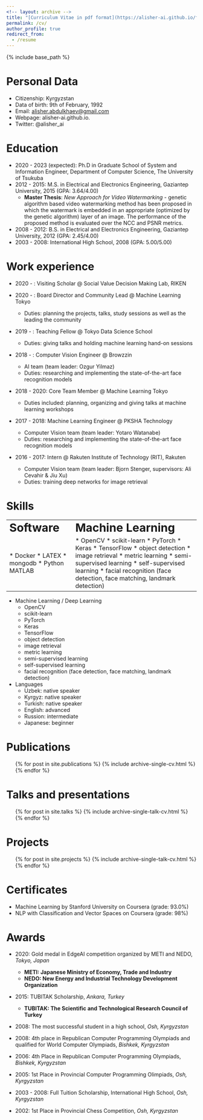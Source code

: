```yaml
---
<!-- layout: archive -->
title: "[Curriculum Vitae in pdf format](https://alisher-ai.github.io/files/CV_Alisher_Abdulkhaev.pdf)"
permalink: /cv/
author_profile: true
redirect_from:
  - /resume
---
```


{% include base_path %}

<!-- <embed src="https://alisher-ai.github.io/files/CV_Alisher_Abdulkhaev.pdf" type="application/pdf"/> -->

Personal Data
======
* Citizenship: Kyrgyzstan
* Data of birth: 9th of February, 1992
* Email: alisher.abdulkhaev@gmail.com
* Webpage: alisher-ai.github.io.
* Twitter: @alisher_ai

Education
======
* 2020 - 2023 (expected): Ph.D in Graduate School of System and Information Engineer, Department of Computer Science, The University of Tsukuba
* 2012 - 2015: M.S. in Electrical and Electronics Engineering, Gaziantep University, 2015 (GPA: 3.64/4.00)
  * **Master Thesis**: _New Approach for Video Watermarking_ - genetic algorithm based video watermarking method has been proposed in which the watermark is embedded in an appropriate (optimized by the genetic algorithm) layer of an image. The performance of the proposed method is evaluated over the NCC and PSNR metrics.
* 2008 - 2012: B.S. in Electrical and Electronics Engineering, Gaziantep University, 2012 (GPA: 2.45/4.00)
* 2003 - 2008: International High School, 2008 (GPA: 5.00/5.00)


Work experience
======
* 2020 - : Visiting Scholar @ Social Value Decision Making Lab, RIKEN
  
* 2020 - : Board Director and Community Lead @ Machine Learning Tokyo
  * Duties: planning the projects, talks, study sessions as well as the leading the community 

* 2019 - : Teaching Fellow @ Tokyo Data Science School
  * Duties: giving talks and holding machine learning hand-on sessions
  
* 2018 - : Computer Vision Engineer @ Browzzin
  * AI team (team leader: Ozgur Yilmaz)
  * Duties: researching and implementing the state-of-the-art face recognition models

* 2018 - 2020: Core Team Member @ Machine Learning Tokyo
  * Duties included: planning, organizing and giving talks at machine learning workshops
  
* 2017 - 2018: Machine Learning Engineer @ PKSHA Technology
  * Computer Vision team (team leader: Yotaro Watanabe)
  * Duties: researching and implementing the state-of-the-art face recognition models
  
  
* 2016 - 2017: Intern @ Rakuten Institute of Technology (RIT), Rakuten
  * Computer Vision team (team leader: Bjorn Stenger, supervisors: Ali Cevahir & Jiu Xu)
  * Duties: training deep networks for image retrieval

  
  
Skills
======

<table border="0">
<tr>
  <td><b style="font-size:30px">Software</b></td>
  <td><b style="font-size:30px">Machine Learning</b></td>
</tr>
<tr>
  <td> * Docker<br\> * LATEX <br\> * mongodb <br\> * Python <br\> MATLAB</td>

  <td> * OpenCV
    * scikit-learn
    * PyTorch
    * Keras
    * TensorFlow
    * object detection
    * image retrieval
    * metric learning
    * semi-supervised learning
    * self-supervised learning
    * facial recognition (face detection, face matching, landmark detection)
</tr>
</table>


* Machine Learning / Deep Learning
  * OpenCV
  * scikit-learn
  * PyTorch
  * Keras
  * TensorFlow
  * object detection
  * image retrieval
  * metric learning
  * semi-supervised learning
  * self-supervised learning
  * facial recognition (face detection, face matching, landmark detection)
* Languages
  * Uzbek: native speaker
  * Kyrgyz: native speaker
  * Turkish: native speaker
  * English: advanced
  * Russion: intermediate
  * Japanese: beginner

Publications
======
  <ul>{% for post in site.publications %}
    {% include archive-single-cv.html %}
  {% endfor %}</ul>
  
Talks and presentations
======
  <ul>{% for post in site.talks %}
    {% include archive-single-talk-cv.html %}
  {% endfor %}</ul>

Projects
======
  <ul>{% for post in site.projects %}
    {% include archive-single-talk-cv.html %}
  {% endfor %}</ul>
  
  
Certificates
======
* Machine Learning by Stanford University on Coursera (grade: 93.0%)
* NLP with Classification and Vector Spaces on Coursera (grade: 98%)


Awards
======
* 2020: Gold medal in EdgeAI competition organized by METI and NEDO, _Tokyo, Japan_
  * **METI: Japanese Ministry of Economy, Trade and Industry**
  * **NEDO: New Energy and Industrial Technology Development Organization**

* 2015: TUBITAK Scholarship, _Ankara, Turkey_
  * **TUBITAK: The Scientific and Technological Research Council of Turkey**
  
* 2008: The most successful student in a high school, _Osh, Kyrgyzstan_

* 2008: 4th place in Republican Computer Programming Olympiads and qualified for World Computer Olympiads, _Bishkek, Kyrgyzstan_

* 2006: 4th Place in Republican Computer Programming Olympiads, _Bishkek, Kyrgyzstan_
  
* 2005: 1st Place in Provincial Computer Programming Olimpiads, _Osh, Kyrgyzstan_

* 2003 - 2008: Full Tuition Scholarship, International High School, _Osh, Kyrgyzstan_

* 2002: 1st Place in Provincial Chess Competition, _Osh, Kyrgyzstan_



